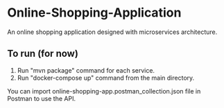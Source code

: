 # Online-Shopping-Application
An online shopping application designed with microservices architecture.

## To run (for now)
1. Run "mvn package" command for each service.
2. Run "docker-compose up" command from the main directory.

You can import online-shopping-app.postman_collection.json file in Postman to use the API.